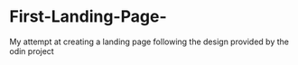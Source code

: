 # First-Landing-Page-
My attempt at creating a landing page following the design provided by the odin project
